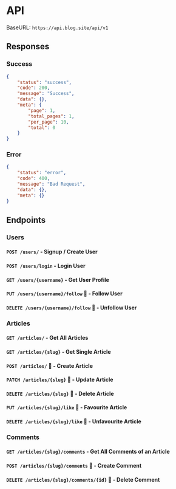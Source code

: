 # API 

BaseURL: `https://api.blog.site/api/v1`

## Responses 

### Success 

```json
{
    "status": "success",
    "code": 200, 
    "message": "Success",
    "data": {},
    "meta": {
        "page": 1,
        "total_pages": 1,
        "per_page": 10,
        "total": 0
    }
}
```

### Error 

```json
{
    "status": "error",
    "code": 400, 
    "message": "Bad Request",
    "data": {},
    "meta": {}
}
```

## Endpoints 

### Users

#### `POST /users/` - Signup / Create User 

#### `POST /users/login` - Login User

#### `GET /users/{username}` - Get User Profile

#### `PUT /users/{username}/follow` 🔐 - Follow User

#### `DELETE /users/{username}/follow` 🔐 - Unfollow User

### Articles

#### `GET /articles/` - Get All Articles

#### `GET /articles/{slug}` - Get Single Article

#### `POST /articles/` 🔐 - Create Article

#### `PATCH /articles/{slug}` 🔐 - Update Article

#### `DELETE /articles/{slug}` 🔐 - Delete Article

#### `PUT /articles/{slug}/like` 🔐 - Favourite Article

#### `DELETE /articles/{slug}/like` 🔐 - Unfavourite Article


### Comments 

#### `GET /articles/{slug}/comments` - Get All Comments of an Article

#### `POST /articles/{slug}/comments` 🔐 - Create Comment

#### `DELETE /articles/{slug}/comments/{id}` 🔐 - Delete Comment

